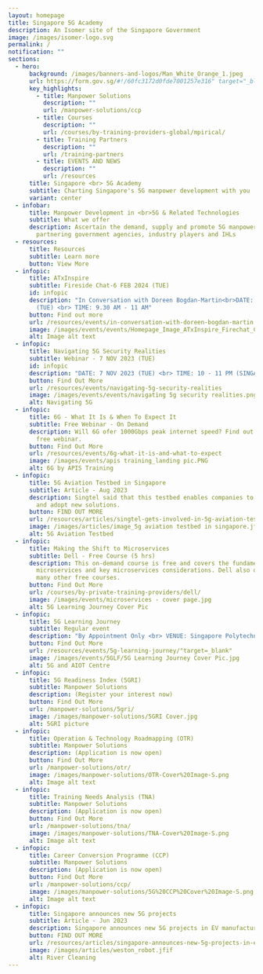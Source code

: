 ```yaml
---
layout: homepage
title: Singapore 5G Academy
description: An Isomer site of the Singapore Government
image: /images/isomer-logo.svg
permalink: /
notification: ""
sections:
  - hero:
      background: /images/banners-and-logos/Man_White_Orange_1.jpeg
      url: https://form.gov.sg/#!/60fc3172d0fde7001257e316" target="_blank
      key_highlights:
        - title: Manpower Solutions
          description: ""
          url: /manpower-solutions/ccp
        - title: Courses
          description: ""
          url: /courses/by-training-providers-global/mpirical/
        - title: Training Partners
          description: ""
          url: /training-partners
        - title: EVENTS AND NEWS
          description: ""
          url: /resources
      title: Singapore <br> 5G Academy
      subtitle: Charting Singapore's 5G manpower development with you
      variant: center
  - infobar:
      title: Manpower Development in <br>5G & Related Technologies
      subtitle: What we offer
      description: Ascertain the demand, supply and promote 5G manpower development by
        partnering government agencies, industry players and IHLs
  - resources:
      title: Resources
      subtitle: Learn more
      button: View More
  - infopic:
      title: ATxInspire
      subtitle: Fireside Chat-6 FEB 2024 (TUE)
      id: infopic
      description: "In Conversation with Doreen Bogdan-Martin<br>DATE: 6 FEB 2024
        (TUE) <br> TIME: 9.30 AM - 11 AM"
      button: Find out more
      url: /resources/events/in-conversation-with-doreen-bogdan-martin
      image: /images/events/events/Homepage_Image_ATxInspire_Firechat_Chat.png
      alt: Image alt text
  - infopic:
      title: Navigating 5G Security Realities
      subtitle: Webinar - 7 NOV 2023 (TUE)
      id: infopic
      description: "DATE: 7 NOV 2023 (TUE) <br> TIME: 10 - 11 PM (SINGAPORE TIME)"
      button: Find Out More
      url: /resources/events/navigating-5g-security-realities
      image: /images/events/events/navigating 5g security realities.png
      alt: Navigating 5G
  - infopic:
      title: 6G - What It Is & When To Expect It
      subtitle: Free Webinar - On Demand
      description: Will 6G ofer 1000Gbps peak internet speed? Find out by watching our
        free webinar.
      button: Find Out More
      url: /resources/events/6g-what-it-is-and-what-to-expect
      image: /images/events/apis training_landing pic.PNG
      alt: 6G by APIS Training
  - infopic:
      title: 5G Aviation Testbed in Singapore
      subtitle: Article - Aug 2023
      description: Singtel said that this testbed enables companies to use 5G to trial
        and adopt new solutions.
      button: FIND OUT MORE
      url: /resources/articles/singtel-gets-involved-in-5g-aviation-testbed-in-singapore/
      image: /images/articles/image_5g aviation testbed in singapore.jfif
      alt: 5G Aviation Testbed
  - infopic:
      title: Making the Shift to Microservices
      subtitle: Dell - Free Course (5 hrs)
      description: This on-demand course is free and covers the fundamentals of
        microservices and key microservices considerations. Dell also offers
        many other free courses.
      button: Find Out More
      url: /courses/by-private-training-providers/dell/
      image: /images/events/microservices - cover page.jpg
      alt: 5G Learning Journey Cover Pic
  - infopic:
      title: 5G Learning Journey
      subtitle: Regular event
      description: "By Appointment Only <br> VENUE: Singapore Polytechnic"
      button: Find Out More
      url: /resources/events/5g-learning-journey/"target=_blank"
      image: /images/events/5GLF/5G Learning Journey Cover Pic.jpg
      alt: 5G and AIOT Centre
  - infopic:
      title: 5G Readiness Index (5GRI)
      subtitle: Manpower Solutions
      description: (Register your interest now)
      button: Find Out More
      url: /manpower-solutions/5gri/
      image: /images/manpower-solutions/5GRI Cover.jpg
      alt: 5GRI picture
  - infopic:
      title: Operation & Technology Roadmapping (OTR)
      subtitle: Manpower Solutions
      description: (Application is now open)
      button: Find Out More
      url: /manpower-solutions/otr/
      image: /images/manpower-solutions/OTR-Cover%20Image-S.png
      alt: Image alt text
  - infopic:
      title: Training Needs Analysis (TNA)
      subtitle: Manpower Solutions
      description: (Application is now open)
      button: Find Out More
      url: /manpower-solutions/tna/
      image: /images/manpower-solutions/TNA-Cover%20Image-S.png
      alt: Image alt text
  - infopic:
      title: Career Conversion Programme (CCP)
      subtitle: Manpower Solutions
      description: (Application is now open)
      button: Find Out More
      url: /manpower-solutions/ccp/
      image: /images/manpower-solutions/5G%20CCP%20Cover%20Image-S.png
      alt: Image alt text
  - infopic:
      title: Singapore announces new 5G projects
      subtitle: Article - Jun 2023
      description: Singapore announces new 5G projects in EV manufacturing, river cleaning
      button: FIND OUT MORE
      url: /resources/articles/singapore-announces-new-5g-projects-in-ev-manufacturing/
      image: /images/articles/weston_robot.jfif
      alt: River Cleaning
---
```


